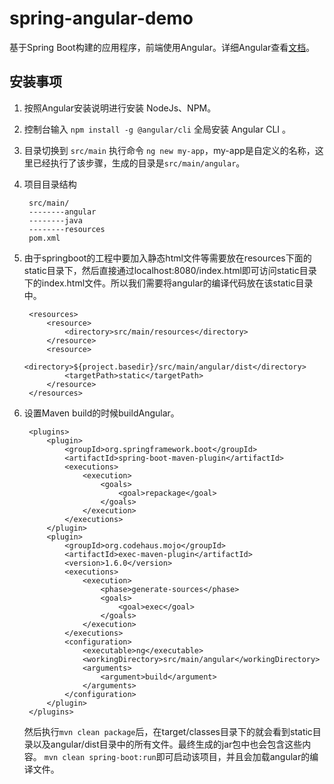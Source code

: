 # spring-angular-demo

基于Spring Boot构建的应用程序，前端使用Angular。详细Angular查看[文档](src/main/angular/README.md)。

## 安装事项

1. 按照Angular安装说明进行安装 NodeJs、NPM。
2. 控制台输入 `npm install -g @angular/cli` 全局安装 Angular CLI 。
3. 目录切换到 `src/main` 执行命令 `ng new my-app`，my-app是自定义的名称，这里已经执行了该步骤，生成的目录是`src/main/angular`。
4. 项目目录结构

        src/main/
        --------angular
        --------java
        --------resources
        pom.xml

5. 由于springboot的工程中要加入静态html文件等需要放在resources下面的static目录下，然后直接通过localhost:8080/index.html即可访问static目录下的index.html文件。所以我们需要将angular的编译代码放在该static目录中。

        <resources>
            <resource>
                <directory>src/main/resources</directory>
            </resource>
            <resource>
                <directory>${project.basedir}/src/main/angular/dist</directory>
                <targetPath>static</targetPath>
            </resource>
        </resources>

6. 设置Maven build的时候buildAngular。

        <plugins>
            <plugin>
                <groupId>org.springframework.boot</groupId>
                <artifactId>spring-boot-maven-plugin</artifactId>
                <executions>
                    <execution>
                        <goals>
                            <goal>repackage</goal>
                        </goals>
                    </execution>
                </executions>
            </plugin>
            <plugin>
                <groupId>org.codehaus.mojo</groupId>
                <artifactId>exec-maven-plugin</artifactId>
                <version>1.6.0</version>
                <executions>
                    <execution>
                        <phase>generate-sources</phase>
                        <goals>
                            <goal>exec</goal>
                        </goals>
                    </execution>
                </executions>
                <configuration>
                    <executable>ng</executable>
                    <workingDirectory>src/main/angular</workingDirectory>
                    <arguments>
                        <argument>build</argument>
                    </arguments>
                </configuration>
            </plugin>
        </plugins>

    然后执行`mvn clean package`后，在target/classes目录下的就会看到static目录以及angular/dist目录中的所有文件。最终生成的jar包中也会包含这些内容。
    `mvn clean spring-boot:run`即可启动该项目，并且会加载angular的编译文件。
